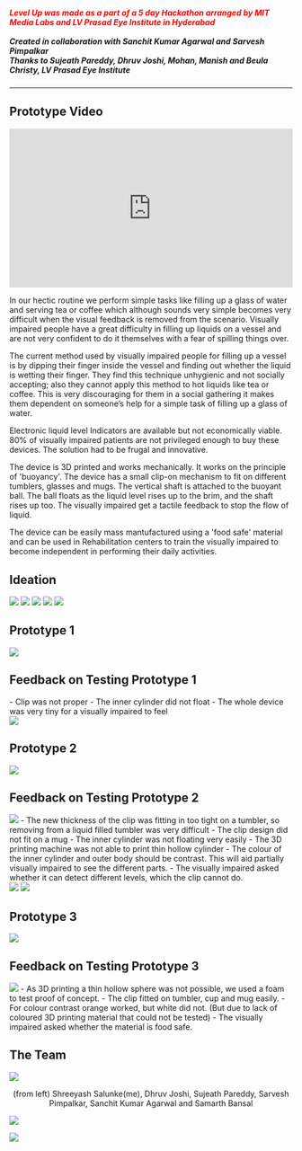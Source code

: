 <h5><span style="color:red;">Level Up was made as a part of a 5 day Hackathon arranged by MIT Media Labs and LV Prasad Eye Institute in Hyderabad</span><br><br>
<i>Created in collaboration with Sanchit Kumar Agarwal and Sarvesh Pimpalkar<br>
Thanks to Sujeath Pareddy, Dhruv Joshi, Mohan, Manish and Beula Christy, LV Prasad Eye Institute</i></h5><hr>

<h2>Prototype Video</h2>
<style>.embed-container { position: relative; padding-bottom: 56.25%; height: 0; overflow: hidden; max-width: 100%; } .embed-container iframe, .embed-container object, .embed-container embed { position: absolute; top: 0; left: 0; width: 100%; height: 100%; }</style><div class='embed-container'><iframe src='https://player.vimeo.com/video/134692853' frameborder='0' webkitAllowFullScreen mozallowfullscreen allowFullScreen></iframe></div>

In our hectic routine we perform simple tasks like filling up a glass of water and serving tea or coffee which although sounds very simple becomes very difficult when the visual feedback is removed from the scenario. Visually impaired people have a great difficulty in filling up liquids on a vessel and are not very confident to do it themselves with a fear of spilling things over.

The current method used by visually impaired people for filling up a vessel is by dipping their finger inside the vessel and finding out whether the liquid is wetting their finger. They find this technique unhygienic and not socially accepting; also they cannot apply this method to hot liquids like tea or coffee. This is very discouraging for them in a social gathering it makes them dependent on someone’s help for a simple task of filling up a glass of water.

Electronic liquid level Indicators are available but not economically viable. 80% of visually impaired patients are not privileged enough to buy these devices. The solution had to be frugal and innovative.

The device is 3D printed and works mechanically. It works on the principle of 'buoyancy'. The device has a small clip-on mechanism to fit on different tumblers, glasses and mugs. The vertical shaft is attached to the buoyant ball. The ball floats as the liquid level rises up to the brim, and the shaft rises up too. The visually impaired get a tactile feedback to stop the flow of liquid.

The device can be easily mass mantufactured using a 'food safe' material and can be used in Rehabilitation centers to train the visually impaired to become independent in performing their daily activities.

<h2>Ideation</h2>
<img src="https://raw.githubusercontent.com/shreeyashsalunke/LevelUp/master/images/01-idea1.png">
<img src="https://raw.githubusercontent.com/shreeyashsalunke/LevelUp/master/images/02-idea2.png">
<img src="https://raw.githubusercontent.com/shreeyashsalunke/LevelUp/master/images/03-idea3.png">
<img src="https://raw.githubusercontent.com/shreeyashsalunke/LevelUp/master/images/04-idea4.png">
<img src="https://raw.githubusercontent.com/shreeyashsalunke/LevelUp/master/images/05-idea5-v2.png">
<h2>Prototype 1</h2>
<img src="https://raw.githubusercontent.com/shreeyashsalunke/LevelUp/master/images/09-prototype1.JPG">
<h2>Feedback on Testing Prototype 1</h2>
- Clip was not proper
- The inner cylinder did not float
- The whole device was very tiny for a visually impaired to feel<br>
<img src="https://raw.githubusercontent.com/shreeyashsalunke/LevelUp/master/images/06-idea5.png">
<h2>Prototype 2</h2>
<img src="https://raw.githubusercontent.com/shreeyashsalunke/LevelUp/master/images/10-prototype2.JPG">
<h2>Feedback on Testing Prototype 2</h2>
<img src="https://raw.githubusercontent.com/shreeyashsalunke/LevelUp/master/images/14-testing-prototype-2.gif">
- The new thickness of the clip was fitting in too tight on a tumbler, so removing from a liquid filled tumbler was very difficult
- The clip design did not fit on a mug
- The inner cylinder was not floating very easily
- The 3D printing machine was not able to print thin hollow cylinder
- The colour of the inner cylinder and outer body should be contrast. This will aid partially visually impaired to see the different parts.
- The visually impaired asked whether it can detect different levels, which the clip cannot do.<br>
<img src="https://raw.githubusercontent.com/shreeyashsalunke/LevelUp/master/images/07-idea5.png">
<img src="https://raw.githubusercontent.com/shreeyashsalunke/LevelUp/master/images/08-idea5.png">
<h2>Prototype 3</h2>
<img src="https://raw.githubusercontent.com/shreeyashsalunke/LevelUp/master/images/11-prototype3.JPG">
<h2>Feedback on Testing Prototype 3</h2>
<img src="https://raw.githubusercontent.com/shreeyashsalunke/LevelUp/master/images/15-testing-prototype-3 v2.gif">
- As 3D printing a thin hollow sphere was not possible, we used a foam to test proof of concept.
- The clip fitted on tumbler, cup and mug easily.
- For colour contrast orange worked, but white did not. (But due to lack of coloured 3D printing material that could not be tested)
- The visually impaired asked whether the material is food safe.
<h2>The Team</h2>
<img src="https://raw.githubusercontent.com/shreeyashsalunke/LevelUp/master/images/12-team.jpeg">
<p align="center">(from left) Shreeyash Salunke(me), Dhruv Joshi, Sujeath Pareddy, Sarvesh Pimpalkar, Sanchit Kumar Agarwal and Samarth Bansal</p>


<img id="gif-2" src="https://raw.githubusercontent.com/shreeyashsalunke/LevelUp/master/images/14-testing-prototype-2-1 (dragged).png" 
    onmouseover="document.getElementById('gif-2').src='https://raw.githubusercontent.com/shreeyashsalunke/LevelUp/master/images/14-testing-prototype-2.gif'" 
    onmouseout="document.getElementById('gif-2').src='https://raw.githubusercontent.com/shreeyashsalunke/LevelUp/master/images/14-testing-prototype-2-1 (dragged).png'" />

<img id="gif-3" src="https://raw.githubusercontent.com/shreeyashsalunke/LevelUp/master/images/15-testing-prototype-3 v2-1 (dragged).png" 
    onmouseover="document.getElementById('gif-3').src='https://raw.githubusercontent.com/shreeyashsalunke/LevelUp/master/images/15-testing-prototype-3 v2.gif'" 
    onmouseout="document.getElementById('gif-3').src='https://raw.githubusercontent.com/shreeyashsalunke/LevelUp/master/images/15-testing-prototype-3 v2-1 (dragged).png'" />
